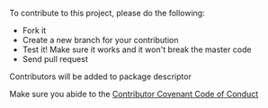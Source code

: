  To contribute to this project, please do the following:
 
  - Fork it
  - Create a new branch for your contribution
  - Test it! Make sure it works and it won't break the master code
  - Send pull request
  
  Contributors will be added to package descriptor
  
  Make sure you abide to the [Contributor Covenant Code of Conduct](CODE_OF_CONDUCT.md)